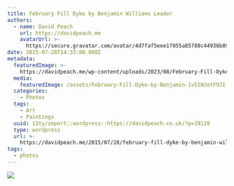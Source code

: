 ```yaml
---
title: February Fill Dyke by Benjamin Williams Leader
authors:
  - name: David Peach
    url: https://davidpeach.me
    avatarUrl: >-
      https://secure.gravatar.com/avatar/4d7faf5eee1f055a85788c44936b8995eaab6dfb004e7854ec747ccb272e91ee?s=96&d=mm&r=g
date: 2015-07-28T14:33:00.000Z
metadata:
  featuredImage: >-
    https://davidpeach.me/wp-content/uploads/2023/08/February-Fill-Dyke-by-Benjamin-Williams-Leader.jpg
  media:
    featuredImage: /assets/February-Fill-Dyke-by-Benjamin-1v5IWJotF9JI.jpg
  categories:
    - Photos
  tags:
    - Art
    - Paintings
  uuid: 11ty/import::wordpress::https://davidpeach.co.uk/?p=39128
  type: wordpress
  url: >-
    https://davidpeach.me/2015/07/28/february-fill-dyke-by-benjamin-williams-leader/
tags:
  - photos
---
```

[![](/assets/February-Fill-Dyke-by-Benjamin-TdcU3X12TaHk.jpg)](/assets/February-Fill-Dyke-by-Benjamin-TdcU3X12TaHk.jpg)